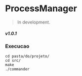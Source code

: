 # ProcessManager
> In development.
##### v1.0.1

### Execucao
```
cd pasta/do/projeto/
cd src/
make
./commander
```

